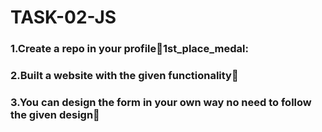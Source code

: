 # TASK-02-JS

### 1.Create a repo in your profile:raised_hands:1st_place_medal:

### 2.Built a website with the given functionality:confetti_ball:

### 3.You can design the form in your own way no need to follow the given design:100:


